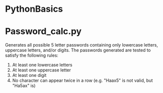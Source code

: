 # PythonBasics

# Password_calc.py

Generates all possible 5 letter passwords containing only lowercase letters, uppercase letters, and/or digits.  The passwords     generated are tested to satisfy the following rules:
1) At least one lowercase letters
2) At least one uppercase letter
3) At least one digit
4) No character can appear twice in a row (e.g. "Haax5" is not valid, but "Ha5ax" is)

